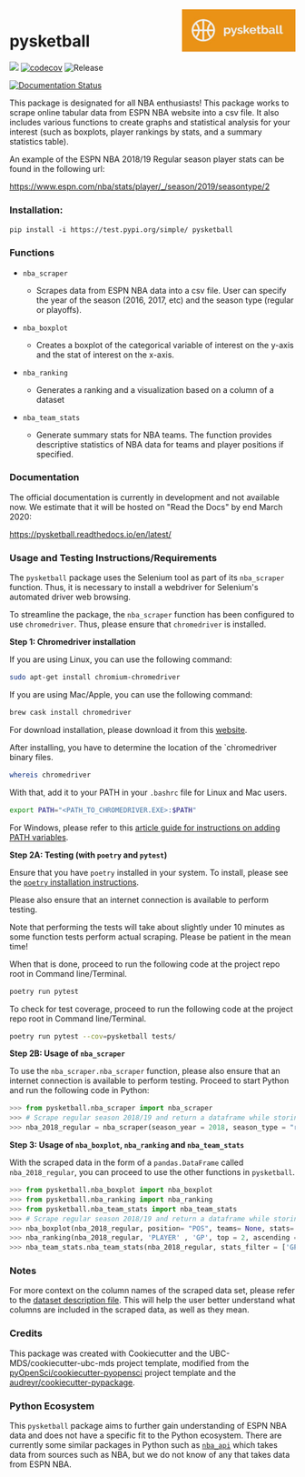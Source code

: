 <img src="imgs/pysketball_logo.JPG" width="200" height="75" align = "right">

# pysketball 

![](https://github.com/UBC-MDS/pysketball/workflows/build/badge.svg) [![codecov](https://codecov.io/gh/UBC-MDS/pysketball/branch/master/graph/badge.svg)](https://codecov.io/gh/UBC-MDS/pysketball) ![Release](https://github.com/UBC-MDS/pysketball/workflows/Release/badge.svg)

[![Documentation Status](https://readthedocs.org/projects/pysketball/badge/?version=latest)](https://pysketball.readthedocs.io/en/latest/?badge=latest)

This package is designated for all NBA enthusiasts! This package works
to scrape online tabular data from ESPN NBA website into a csv file. It
also includes various functions to create graphs and statistical
analysis for your interest (such as boxplots, player rankings by stats,
and a summary statistics table).

An example of the ESPN NBA 2018/19 Regular season player stats can be
found in the following url:

https://www.espn.com/nba/stats/player/_/season/2019/seasontype/2


### Installation:

```
pip install -i https://test.pypi.org/simple/ pysketball
```

### Functions
- `nba_scraper`
  * Scrapes data from ESPN NBA data into a csv file. User can specify the year of the season
  (2016, 2017, etc) and the season type (regular or playoffs).
  
- `nba_boxplot`
  * Creates a boxplot of the categorical variable of interest on the y-axis and 
   the stat of interest on the x-axis.
   
- `nba_ranking`
  * Generates a ranking and a visualization based on a column of a dataset  
  
- `nba_team_stats`
  * Generate summary stats for NBA teams. The function provides descriptive statistics of NBA data for teams and player positions if specified.


### Documentation
The official documentation is currently in development and not available now. We estimate that it will be hosted on "Read the Docs" by end March 2020: 

<https://pysketball.readthedocs.io/en/latest/>

### Usage and Testing Instructions/Requirements

The `pysketball` package uses the Selenium tool as part of its `nba_scraper` function. Thus, it is necessary to install a webdriver for Selenium's automated driver web browsing. 

To streamline the package, the `nba_scraper` function has been configured to use `chromedriver`. Thus, please ensure that `chromedriver` is installed. 

__Step 1: Chromedriver installation__

If you are using Linux, you can use the following command:
```sh
sudo apt-get install chromium-chromedriver
```

If you are using Mac/Apple, you can use the following command:
```sh
brew cask install chromedriver
```
For download installation, please download it from this [website](https://chromedriver.chromium.org/downloads). 

After installing, you have to determine the location of the `chromedriver binary files.

```sh
whereis chromedriver
```

With that, add it to your PATH in your `.bashrc` file for Linux and Mac users.

```sh
export PATH="<PATH_TO_CHROMEDRIVER.EXE>:$PATH"
```

For Windows, please refer to this [article guide for instructions on adding PATH variables](https://helpdeskgeek.com/windows-10/add-windows-path-environment-variable/).

__Step 2A: Testing (with `poetry` and `pytest`)__

Ensure that you have `poetry` installed in your system. To install, please see the [`poetry` installation instructions](https://python-poetry.org/docs/#installation).

Please also ensure that an internet connection is available to perform testing. 

Note that performing the tests will take about slightly under 10 minutes as some function tests perform actual scraping. Please be patient in the mean time!

When that is done, proceed to run the following code at the project repo root in Command line/Terminal.

```sh
poetry run pytest
```

To check for test coverage, proceed to run the following code at the project repo root in Command line/Terminal.

```sh
poetry run pytest --cov=pysketball tests/
```

__Step 2B: Usage of `nba_scraper`__

To use the `nba_scraper.nba_scraper` function, please also ensure that an internet connection is available to perform testing. Proceed to start Python and run the following code in Python:

```py
>>> from pysketball.nba_scraper import nba_scraper
>>> # Scrape regular season 2018/19 and return a dataframe while storing it as csv file called "nba_2018_regular.csv"
>>> nba_2018_regular = nba_scraper(season_year = 2018, season_type = "regular", csv_path = "nba_2018_regular.csv")
```

__Step 3: Usage of `nba_boxplot`, `nba_ranking` and `nba_team_stats`__


With the scraped data in the form of a `pandas.DataFrame` called `nba_2018_regular`, you can proceed to use the other functions in `pysketball`.

```py
>>> from pysketball.nba_boxplot import nba_boxplot
>>> from pysketball.nba_ranking import nba_ranking
>>> from pysketball.nba_team_stats import nba_team_stats
>>> # Scrape regular season 2018/19 and return a dataframe while storing it as csv file called "nba_2018_regular.csv"
>>> nba_boxplot(nba_2018_regular, position= "POS", teams= None, stats= "GP")
>>> nba_ranking(nba_2018_regular, 'PLAYER' , 'GP', top = 2, ascending = False, fun = 'mean')
>>> nba_team_stats.nba_team_stats(nba_2018_regular, stats_filter = ['GP', '3PM', 'FT%'],teams_filter = ['UTAH', 'PHX', 'DET'],positions_filter = ['C', 'PG'])
```

### Notes 

For more context on the column names of the scraped data set, please refer to the [dataset description file](https://github.com/UBC-MDS/pysketball/blob/master/dataset_description.md). This will help the user better understand what columns are included in the scraped data, as well as they mean.

### Credits
This package was created with Cookiecutter and the UBC-MDS/cookiecutter-ubc-mds project template, modified from the [pyOpenSci/cookiecutter-pyopensci](https://github.com/pyOpenSci/cookiecutter-pyopensci) project template and the [audreyr/cookiecutter-pypackage](https://github.com/audreyr/cookiecutter-pypackage).

### Python Ecosystem 

This `pysketball` package aims to further gain understanding of ESPN NBA data and does not have a specific fit to the Python ecosystem. There are currently some similar packages in Python such as [`nba_api`](https://pypi.org/project/nba-api/) which takes data from sources such as NBA, but we do not know of any that takes data from ESPN NBA.



